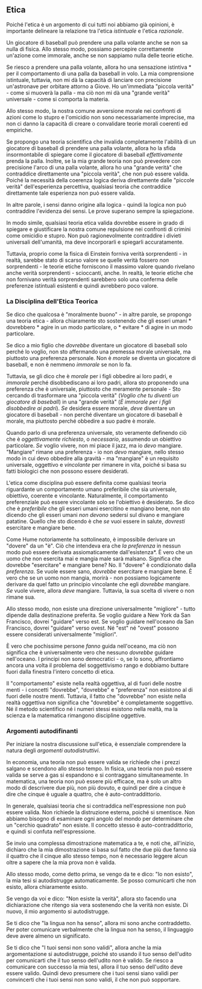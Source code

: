 ## Etica

Poiché l'etica è un argomento di cui tutti noi abbiamo già opinioni, è importante delineare la relazione tra l'etica *istintuale* e l'etica *razionale*.

Un giocatore di baseball può prendere una palla volante anche se non sa nulla di fisica. Allo stesso modo, possiamo percepire correttamente un'azione come immorale, anche se non sappiamo nulla delle teorie etiche.

Se riesco a prendere una palla volante, allora ho una sensazione istintiva * per il comportamento di una palla da baseball in volo. La mia comprensione istintuale, tuttavia, non mi dà la capacità di lanciare con precisione un'astronave per orbitare attorno a Giove. Ho un'immediata "piccola verità" - come si muoverà la palla - ma ciò non mi dà una "grande verità" universale - come si comporta la materia.

Allo stesso modo, la nostra comune avversione morale nei confronti di azioni come lo stupro e l'omicidio non sono necessariamente imprecise, ma non ci danno la capacità di creare o convalidare teorie morali coerenti ed empiriche.

Se propongo una teoria scientifica che invalida completamente l'abilità di un giocatore di baseball di prendere una palla volante, allora ho la sfida insormontabile di spiegare come il giocatore di baseball *effettivamente* prenda la palla. Inoltre, se la mia grande teoria non può prevedere con precisione l'arco di una palla volante, allora ho una "grande verità" che contraddice direttamente una "piccola verità", che non può essere valida. Poiché la necessità della coerenza logica deriva direttamente dalle "piccole verità" dell'esperienza percettiva, qualsiasi teoria che contraddice direttamente tale esperienza non può essere valida.

In altre parole, i sensi danno origine alla logica - quindi la logica non può contraddire l'evidenza dei sensi. Le prove superano sempre la spiegazione.

In modo simile, qualsiasi teoria etica valida dovrebbe essere in grado di spiegare e giustificare la nostra comune repulsione nei confronti di crimini come omicidio e stupro. Non può ragionevolmente contraddire i divieti universali dell'umanità, ma deve incorporarli e spiegarli accuratamente.

Tuttavia, proprio come la fisica di Einstein forniva verità sorprendenti - in realtà, sarebbe stato di scarso valore se quelle verità fossero *non* sorprendenti - le teorie etiche forniscono il massimo valore quando rivelano anche verità sorprendenti - scioccanti, anche. In realtà, le teorie etiche che non fornivano verità sorprendenti sarebbero solo una conferma delle preferenze istintuali esistenti e quindi avrebbero poco valore.

### La Disciplina dell'Etica Teorica

Se dico che qualcosa è "moralmente buono" - in altre parole, se propongo una teoria etica - allora chiaramente sto sostenendo che gli esseri umani * dovrebbero * agire in un modo particolare, o * evitare * di agire in un modo particolare.

Se dico a mio figlio che *dovrebbe* diventare un giocatore di baseball solo perché lo voglio, non sto affermando una premessa morale universale, ma piuttosto una preferenza personale. Non è *morale* se diventa un giocatore di baseball, e non è nemmeno *immorale* se non lo fa.

Tuttavia, se gli dico che è *morale* per i figli obbedire ai loro padri, e *immorale* perché disobbediscano ai loro padri, allora sto proponendo una preferenza che è universale, piuttosto che meramente personale - Sto cercando di trasformare una "piccola verità" (*Voglio che tu diventi un giocatore di baseball*) in una "grande verità" (*È immorale per i figli disobbedire ai padri*). *Se* desidera essere morale, *deve* diventare un giocatore di baseball - non perché diventare un giocatore di baseball è morale, ma piuttosto perché obbedire a suo padre è morale.

Quando parlo di una preferenza universale, sto veramente definendo ciò che è *oggettivamente richiesto*, o *necessario*, assumendo un obiettivo particolare. *Se* voglio vivere, non mi piace il jazz, ma io *devo* mangiare. "Mangiare" rimane una preferenza - io non *devo* mangiare, nello stesso modo in cui devo obbedire alla gravità - ma "mangiare" è un requisito universale, oggettivo e *vincolante* per rimanere in vita, poiché si basa su fatti biologici che non possono essere desiderati.

L'etica come disciplina può essere definita come qualsiasi teoria riguardante un comportamento umano preferibile che sia universale, obiettivo, coerente e vincolante. Naturalmente, il comportamento preferenziale può essere vincolante solo se l'obiettivo è desiderato. Se dico che è *preferibile* che gli esseri umani esercitino e mangiano bene, non sto dicendo che gli esseri umani *non devono* sedersi sul divano e mangiare patatine. Quello che sto dicendo è che *se* vuoi essere in salute, *dovresti* esercitare e mangiare bene.

Come Hume notoriamente ha sottolineato, è impossibile derivare un "dovere" da un "è". Ciò che intendeva era che *la preferenza* in nessun modo può essere derivata assiomaticamente dall'esistenza*. È vero che un uomo che non esercita mai e mangia male sarà malsano. Significa che dovrebbe "esercitare" e mangiare bene? No. Il "dovere" è condizionato dalla *preferenza*. Se vuole essere sano, *dovrebbe* esercitare e mangiare bene. È vero che se un uomo non mangia, morirà - non possiamo logicamente derivare da quel fatto un principio vincolante che egli *dovrebbe* mangiare. *Se* vuole vivere, allora *deve* mangiare. Tuttavia, la sua scelta di vivere o non rimane sua.

Allo stesso modo, non esiste una direzione universalmente "migliore" - tutto dipende dalla destinazione preferita. Se voglio guidare a New York da San Francisco, dovrei "guidare" verso est. Se voglio guidare nell'oceano da San Francisco, dovrei "guidare" verso ovest. Né "est" né "ovest" possono essere considerati universalmente "migliori".

È vero che pochissime persone *fanno* guida nell'oceano, ma ciò non significa che è universalmente vero che nessuno *dovrebbe* guidare nell'oceano. I principi non sono democratici - o, se lo sono, affrontiamo ancora una volta il problema del soggettivismo rango e dobbiamo buttare fuori dalla finestra l'intero concetto di etica.

Il "comportamento" esiste nella realtà oggettiva, al di fuori delle nostre menti - i concetti "dovrebbe", "dovrebbe" e "preferenza" non esistono al di fuori delle nostre menti. Tuttavia, il fatto che "dovrebbe" non esiste nella realtà oggettiva non significa che "dovrebbe" è completamente soggettivo. Né il metodo scientifico né i numeri stessi esistono nella realtà, ma la scienza e la matematica rimangono discipline oggettive.

### Argomenti autodifinanti

Per iniziare la nostra discussione sull'etica, è essenziale comprendere la natura degli *argomenti autodistruttivi*.

In economia, una teoria non può essere valida se richiede che i prezzi salgano e scendono allo stesso tempo. In fisica, una teoria non può essere valida se serve a gas si espandono e si contraggano simultaneamente. In matematica, una teoria non può essere più efficace, ma è solo un altro modo di descrivere due più, non più dovuto, e quindi per dire a cinque è dire che cinque è uguale a quattro, che è auto-contraddittorio.

In generale, qualsiasi teoria che si contraddica nell'espressione non può essere valida. Non richiede la distruzione esterna, poiché si smentisce. Non abbiamo bisogno di esaminare ogni angolo del mondo per determinare che un "cerchio quadrato" non esiste. Il concetto stesso è auto-contraddittorio, e quindi si confuta nell'espressione.

Se invio una complessa dimostrazione matematica a te, e noti che, all'inizio, dichiaro che la mia dimostrazione si basa sul fatto che due più due fanno sia il quattro che il cinque allo stesso tempo, non è necessario leggere alcun oltre a sapere che la mia prova non è valida.

Allo stesso modo, come detto prima, se vengo da te e dico: "Io non esisto", la mia tesi si autodistrugge automaticamente. Se posso comunicarti che non esisto, allora chiaramente esisto.

Se vengo da voi e dico: "Non esiste la verità", allora sto facendo una dichiarazione che ritengo sia vera sostenendo che la verità non esiste. Di nuovo, il mio argomento si autodistrugge.

Se ti dico che "la lingua non ha senso", allora mi sono anche contraddetto. Per poter comunicare verbalmente che la lingua non ha senso, il linguaggio deve avere almeno un significato.

Se ti dico che "I tuoi sensi non sono validi", allora anche la mia argomentazione si autodistrugge, poiché sto usando il tuo senso dell'udito per comunicarti che il tuo senso dell'udito non è valido. Se riesco a comunicare con successo la mia tesi, allora il tuo senso dell'udito deve essere valido. Quindi devo presumere che i tuoi sensi siano validi per convincerti che i tuoi sensi non sono validi, il che non può sopportare.
